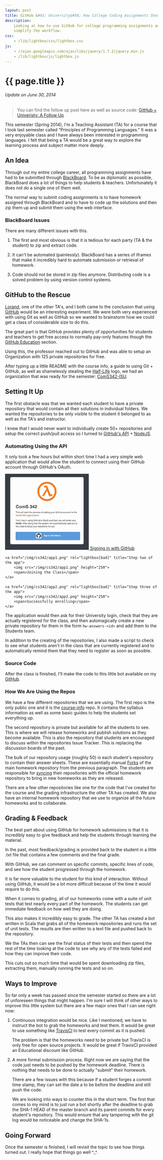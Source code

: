 ```yaml
---
layout: post
title: GitHub &#43; University&#58; How College Coding Assignments Should Work
description:
    Looking at how to use GitHub for college programming assignments and how to
    simplify the workflow.
css:
    - /lib/lightbox/css/lightbox.css
js:
    - //ajax.googleapis.com/ajax/libs/jquery/1.7.2/jquery.min.js
    - /lib/lightbox/js/lightbox.js
---
```


{{ page.title }}
================

###### Update on June 30, 2014

> You can find the follow up post here as well as source code:
> [GitHub + Univeristy: A Follow Up][follow-up]

This semester (Spring 2014), I'm a Teaching Assistant (TA) for a course that I
took last semester called "Principles of Programming Languages." It was a very
enjoyable class and I have always been interested in programming languages. I
felt that being a TA would be a great way to explore the learning process and
subject matter more deeply.

## An Idea

Through out my entire college career, all programming assignments have had to be
submitted through [BlackBoard][bb]. To be as diplomatic as possible, BlackBoard
does a lot of things to help students & teachers. Unfortunately it does not do a
single one of them well.

The normal way to submit coding assignments is to have homework assigned through
BlackBoard and to have to code up the solutions and then zip them up and submit
them using the web interface.

### BlackBoard Issues

There are many different issues with this.

1. The first and most obvious is that it is tedious for each party (TA & the
   student) to zip and extract code.

2. It can't be automated (painlessly). BlackBoard has a series of iframes that
   make it incredibly hard to automate submission or retrieval of homework.

3. Code should not be stored in zip files anymore. Distributing code is a solved
   problem by using version control systems.

## GitHub to the Rescue

[Lorand][lorand], one of the other TA's, and I both came to the conclusion that
using [GitHub][gh] would be an interesting experiment. We were both very
experienced with using Git as well as GitHub so we wanted to brainstorm how we
could get a class of considerable size to do this.

The great part is that GitHub provides plenty of opportunities for students and
teachers to get free access to normally pay-only features though the [GitHub
Education][edu] section.

Using this, the professor reached out to GitHub and was able to setup an
Organization with 125 private repositories for free.

After typing up a little README with the course info, a guide to using Git +
GitHub, as well as shamelessly stealing the [Half-Life][hl] logo, we had an
organization that was ready for the semester: [ComS342-ISU][coms342].

## Setting It Up

The first obstacle was that we wanted each student to have a private repository
that would contain all their solutions in individual folders. We wanted the
repositories to be only visible to the student it belonged to as well as the
TA's and instructor.

I knew that I would never want to individually create 50+ repositories and setup
the correct push/pull access so I turned to [GitHub's API][api] +
[NodeJS][node].

### Automating Using the API

It only took a few hours but within short time I had a very simple web
application that would allow the student to connect using their GitHub account
through GitHub's OAuth.

<div class="gallery xlarge">
    <a href="/img/cs342/app0.png" rel="lightbox[bad]" title="Step one of the app">
        <img src="/img/cs342/app0.png" height="250">
        <span>Signing in with GitHub</span>
    </a>

    <a href="/img/cs342/app1.png" rel="lightbox[bad]" title="Step two of the app">
        <img src="/img/cs342/app1.png" height="250">
        <span>Joining the Class</span>
    </a>

    <a href="/img/cs342/app2.png" rel="lightbox[bad]" title="Step three of the app">
        <img src="/img/cs342/app2.png" height="250">
        <span>Successfully enrolling</span>
    </a>
</div>

The application would then ask for their University login, check that they are
actually registered for the class, and then automagically create a new private
repository for them in the form `hw-answers-<id>` and add them to the Students
team.

In addition to the creating of the repositories, I also made a script to check
to see what students aren't in the class that are currently registered and to
automatically remind them that they need to register as soon as possible.

### Source Code

After the class is finished, I'll make the code to this little bot available on
my [GitHub][jdavis].

### How We Are Using the Repos

We have a few different repositories that we are using. The first repo is the
only public one and it is the [course-info][course-info] repo. It contains the
syllabus information as well as some basic guides to help the students set
everything up.

The second repository is private but available for all the students to see. This
is where we will release homeworks and publish solutions as they become
available. This is also the repository that students are encouraged to discuss
within the repositories Issue Tracker. This is replacing the discussion boards
of the past.

The bulk of our repository usage (roughly 50) is each student's repository to
contain their answer sheets. These are essentially manual [Forks][forks] of the
main homework repository from the previous paragraph. The students are
responsible for [syncing][sync] their repositories with the official homework
repository to bring in new homeworks as they are released.

There are a few other repositories like one for the code that I've created for
the course and the grading infrastructure the other TA has created. We also have
an internal homework repository that we use to organize all the future homeworks
and to collaborate.

## Grading & Feedback

The best part about using GitHub for homework submissions is that it is
incredibly easy to give feedback and help the students through learning the
material.

In the past, most feedback/grading is provided back to the student in a little
.txt file that contains a few comments and the final grade.

With GitHub, we can comment on specific commits, specific lines of code, and see
how the student progressed through the homework.

It is far more valuable to the student for this kind of interaction. Without
using GitHub, it would be a lot more difficult because of the time it would
require to do this.

When it comes to grading, all of our homeworks come with a suite of unit tests
that test nearly every part of the homework. The students can get immediate
feedback on how well they are doing.

This also makes it incredibly easy to grade. The other TA has created a bot
written in Scala that grabs all of the homework repositories and runs the set of
unit tests. The results are then written to a text file and pushed back to the
repository.

We the TAs then can see the final status of their tests and then spend the rest
of the time looking at the code to see why any of the tests failed and how they
can improve their code.

This cuts out so much time that would be spent downloading zip files, extracting
them, manually running the tests and so on.

## Ways to Improve

So far only a week has passed since the semester started so there are a lot of
unforeseen things that might happen. I'm sure I will think of other ways to
improve this little system but there are a few major ones that I can see right
now:

1. Continuous integration would be nice. Like I mentioned, we have to instruct
   the bot to grab the homeworks and test them. It would be great to use
   something like [TravisCI][travis] to test every commit as it is pushed.

   The problem is that the homeworks need to be private but TravisCI is only
   free for open source projects. It would be great if TravisCI provided an
   Educational discount like GitHub.

2. A more formal submission process. Right now we are saying that the code just
   needs to be pushed by the homework deadline. There is nothing that needs to
   be done to actually "submit" their homework.

   There are a few issues with this because if a student forges a commit time
   stamp, they can set the date a to be before the deadline and still push the
   code.

   We are looking into ways to counter this in the short term. The first that
   comes to my mind is to just run a bot shortly after the deadline to grab the
   SHA-1 HEAD of the master branch and its parent commits for every student's
   repository. This would ensure that any tampering with the git log would be
   noticeable and change the SHA-1s.

## Going Forward

Once the semester is finished, I will revisit the topic to see how things turned
out. I really hope that things go well \^\_\^.

[api]: http://developer.github.com/v3/
[bb]: http://www.blackboard.com/
[coms342]: https://github.com/ComS342-ISU
[course-info]: https://github.com/ComS342-ISU/course-info
[edu]: https://education.github.com/
[follow-up]: /2014/06/30/github-university-follow-up/
[forks]: https://help.github.com/articles/fork-a-repo
[gh]: https://github.com/
[hl]: http://en.wikipedia.org/wiki/Half-Life_(video_game)
[jdavis]: https://github.com/jdavis
[lorand]: http://lorandszakacs.com/
[node]: http://nodejs.org/
[sync]: https://help.github.com/articles/syncing-a-fork
[travis]: https://travis-ci.org/
